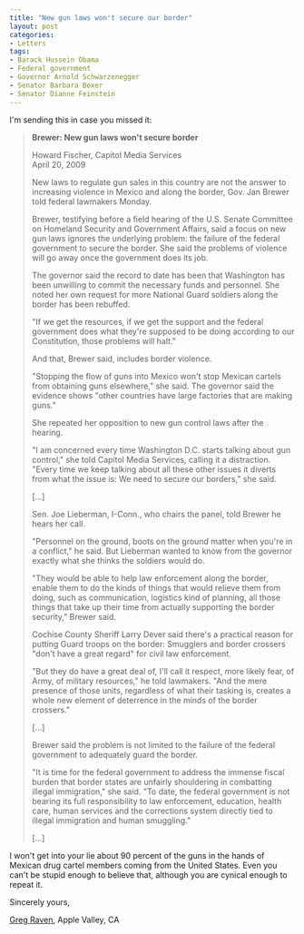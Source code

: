 ```yaml
---
title: "New gun laws won't secure our border"
layout: post
categories:
- Letters
tags:
- Barack Hussein Obama
- Federal government
- Governor Arnold Schwarzenegger
- Senator Barbara Boxer
- Senator Dianne Feinstein
---
```


I'm sending this in case you missed it:

> **Brewer: New gun laws won't secure border**
> 
> Howard Fischer, Capitol Media Services  
> April 20, 2009
> 
> New laws to regulate gun sales in this country are not the answer to increasing violence in Mexico and along the border, Gov. Jan Brewer told federal lawmakers Monday.
> 
> Brewer, testifying before a field hearing of the U.S. Senate Committee on Homeland Security and Government Affairs, said a focus on new gun laws ignores the underlying problem: the failure of the federal government to secure the border. She said the problems of violence will go away once the government does its job.
> 
> The governor said the record to date has been that Washington has been unwilling to commit the necessary funds and personnel. She noted her own request for more National Guard soldiers along the border has been rebuffed.
> 
> "If we get the resources, if we get the support and the federal government does what they're supposed to be doing according to our Constitution, those problems will halt."
> 
> And that, Brewer said, includes border violence.
> 
> "Stopping the flow of guns into Mexico won't stop Mexican cartels from obtaining guns elsewhere," she said. The governor said the evidence shows "other countries have large factories that are making guns."
> 
> She repeated her opposition to new gun control laws after the hearing.
> 
> "I am concerned every time Washington D.C. starts talking about gun control," she told Capitol Media Services, calling it a distraction. "Every time we keep talking about all these other issues it diverts from what the issue is: We need to secure our borders," she said.
> 
> \[...\]
> 
> Sen. Joe Lieberman, I-Conn., who chairs the panel, told Brewer he hears her call.
> 
> "Personnel on the ground, boots on the ground matter when you're in a conflict," he said. But Lieberman wanted to know from the governor exactly what she thinks the soldiers would do.
> 
> "They would be able to help law enforcement along the border, enable them to do the kinds of things that would relieve them from doing, such as communication, logistics kind of planning, all those things that take up their time from actually supporting the border security," Brewer said.
> 
> Cochise County Sheriff Larry Dever said there's a practical reason for putting Guard troops on the border: Smugglers and border crossers "don't have a great regard" for civil law enforcement.
> 
> "But they do have a great deal of, I'll call it respect, more likely fear, of Army, of military resources," he told lawmakers. "And the mere presence of those units, regardless of what their tasking is, creates a whole new element of deterrence in the minds of the border crossers."
> 
> \[...\]
> 
> Brewer said the problem is not limited to the failure of the federal government to adequately guard the border.
> 
> "It is time for the federal government to address the immense fiscal burden that border states are unfairly shouldering in combatting illegal immigration," she said. "To date, the federal government is not bearing its full responsibility to law enforcement, education, health care, human services and the corrections system directly tied to illegal immigration and human smuggling."
> 
> \[...\]

I won't get into your lie about 90 percent of the guns in the hands of Mexican drug cartel members coming from the United States. Even you can't be stupid enough to believe that, although you are cynical enough to repeat it.

Sincerely yours,

[Greg Raven](https://www.gregraven.org/), Apple Valley, CA